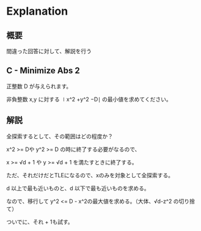 # Explanation

## 概要

間違った回答に対して、解説を行う

## C - Minimize Abs 2

正整数 D が与えられます。

非負整数 x,y に対する ∣x^2 +y^2 −D∣ の最小値を求めてください。

## 解説

全探索するとして、その範囲はどの程度か？

x^2 >= Dや y^2  >= D の時に終了する必要がなるので、

x >= √d + 1 や y >= √d + 1 を満たすときに終了する。

ただ、それだけだとTLEになるので、xのみを対象として全探索する。

d 以上で最も近いものと、d 以下で最も近いものを求める。

なので、移行して y^2 <= D - x^2の最大値を求める。（大体、√d-z^2 の切り捨て）

ついでに、それ + 1も試す。





